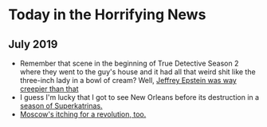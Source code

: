 # Today in the Horrifying News

## July 2019

- Remember that scene in the beginning of True Detective Season 2 where they went to the guy's house and it had all that weird shit like the three-inch lady in a bowl of cream? Well, [Jeffrey Epstein was way creepier than that](https://splinternews.com/jeffrey-epsteins-new-york-mansion-is-reportedly-full-of-1836209471)
- I guess I'm lucky that I got to see New Orleans before its destruction in a [season of Superkatrinas.](https://newrepublic.com/article/154449/new-orleans-barry-storm-one-two-weather-punch)
- [Moscow's itching for a revolution, too.](https://www.nytimes.com/2019/07/27/world/europe/moscow-protest-election-russia.html)

